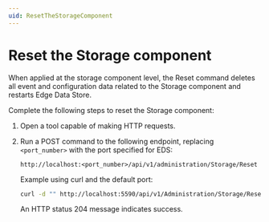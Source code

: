 ```yaml
---
uid: ResetTheStorageComponent
---
```


# Reset the Storage component

When applied at the storage component level, the Reset command deletes all event and configuration data related to the Storage component and restarts Edge Data Store.

Complete the following steps to reset the Storage component:

1. Open a tool capable of making HTTP requests.
2. Run a POST command to the following endpoint, replacing `<port_number>` with the port specified for EDS:

    ```http
    http://localhost:<port_number>/api/v1/administration/Storage/Reset
    ```

    Example using curl and the default port:

    ```bash
    curl -d "" http://localhost:5590/api/v1/Administration/Storage/Reset
    ```

    An HTTP status 204 message indicates success.
